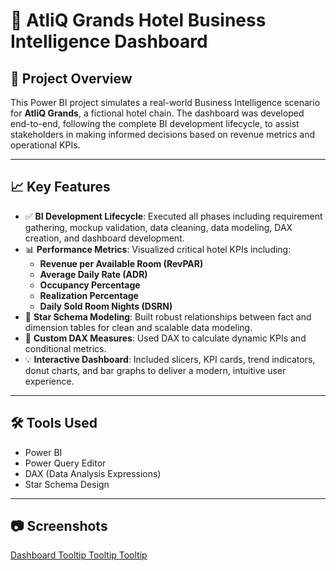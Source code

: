 # 🏨 AtliQ Grands Hotel Business Intelligence Dashboard

## 📌 Project Overview

This Power BI project simulates a real-world Business Intelligence scenario for **AtliQ Grands**, a fictional hotel chain. The dashboard was developed end-to-end, following the complete BI development lifecycle, to assist stakeholders in making informed decisions based on revenue metrics and operational KPIs.

---

## 📈 Key Features

- ✅ **BI Development Lifecycle**: Executed all phases including requirement gathering, mockup validation, data cleaning, data modeling, DAX creation, and dashboard development.
- 📊 **Performance Metrics**: Visualized critical hotel KPIs including:
  - **Revenue per Available Room (RevPAR)**
  - **Average Daily Rate (ADR)**
  - **Occupancy Percentage**
  - **Realization Percentage**
  - **Daily Sold Room Nights (DSRN)**
- 🔗 **Star Schema Modeling**: Built robust relationships between fact and dimension tables for clean and scalable data modeling.
- 🧠 **Custom DAX Measures**: Used DAX to calculate dynamic KPIs and conditional metrics.
- 💡 **Interactive Dashboard**: Included slicers, KPI cards, trend indicators, donut charts, and bar graphs to deliver a modern, intuitive user experience.

---

## 🛠️ Tools Used

- Power BI
- Power Query Editor
- DAX (Data Analysis Expressions)
- Star Schema Design

---

## 📷 Screenshots
[Dashboard ](./01.JPG)
[Tooltip ](./Tooltip1.JPG)
[Tooltip ](./tt2.JPG)
[Tooltip ](./tt3.JPG)


